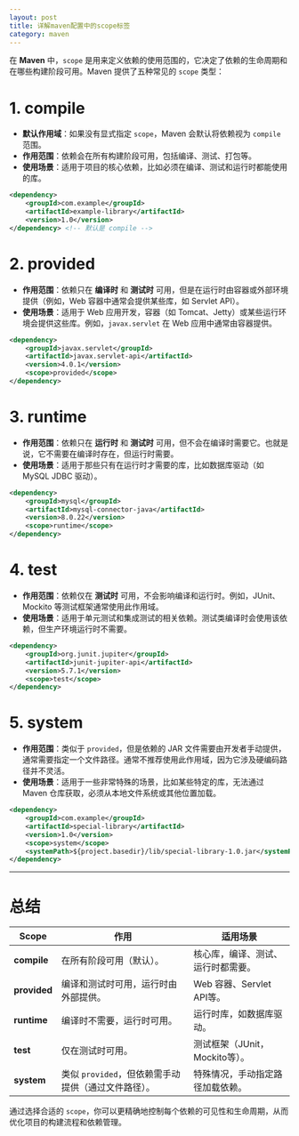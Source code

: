 ```yaml
---
layout: post
title: 详解maven配置中的scope标签
category: maven
---
```


在 **Maven** 中，`scope` 是用来定义依赖的使用范围的，它决定了依赖的生命周期和在哪些构建阶段可用。Maven 提供了五种常见的 `scope` 类型：

# 1. **compile**
- **默认作用域**：如果没有显式指定 `scope`，Maven 会默认将依赖视为 `compile` 范围。
- **作用范围**：依赖会在所有构建阶段可用，包括编译、测试、打包等。
- **使用场景**：适用于项目的核心依赖，比如必须在编译、测试和运行时都能使用的库。

```xml
<dependency>
    <groupId>com.example</groupId>
    <artifactId>example-library</artifactId>
    <version>1.0</version>
</dependency> <!-- 默认是 compile -->
```

# 2. **provided**
- **作用范围**：依赖只在 **编译时** 和 **测试时** 可用，但是在运行时由容器或外部环境提供（例如，Web 容器中通常会提供某些库，如 Servlet API）。
- **使用场景**：适用于 Web 应用开发，容器（如 Tomcat、Jetty）或某些运行环境会提供这些库。例如，`javax.servlet` 在 Web 应用中通常由容器提供。

```xml
<dependency>
    <groupId>javax.servlet</groupId>
    <artifactId>javax.servlet-api</artifactId>
    <version>4.0.1</version>
    <scope>provided</scope>
</dependency>
```

# 3. **runtime**
- **作用范围**：依赖只在 **运行时** 和 **测试时** 可用，但不会在编译时需要它。也就是说，它不需要在编译时存在，但运行时需要。
- **使用场景**：适用于那些只有在运行时才需要的库，比如数据库驱动（如 MySQL JDBC 驱动）。

```xml
<dependency>
    <groupId>mysql</groupId>
    <artifactId>mysql-connector-java</artifactId>
    <version>8.0.22</version>
    <scope>runtime</scope>
</dependency>
```

# 4. **test**
- **作用范围**：依赖仅在 **测试时** 可用，不会影响编译和运行时。例如，JUnit、Mockito 等测试框架通常使用此作用域。
- **使用场景**：适用于单元测试和集成测试的相关依赖。测试类编译时会使用该依赖，但生产环境运行时不需要。

```xml
<dependency>
    <groupId>org.junit.jupiter</groupId>
    <artifactId>junit-jupiter-api</artifactId>
    <version>5.7.1</version>
    <scope>test</scope>
</dependency>
```

# 5. **system**
- **作用范围**：类似于 `provided`，但是依赖的 JAR 文件需要由开发者手动提供，通常需要指定一个文件路径。通常不推荐使用此作用域，因为它涉及硬编码路径并不灵活。
- **使用场景**：适用于一些非常特殊的场景，比如某些特定的库，无法通过 Maven 仓库获取，必须从本地文件系统或其他位置加载。

```xml
<dependency>
    <groupId>com.example</groupId>
    <artifactId>special-library</artifactId>
    <version>1.0</version>
    <scope>system</scope>
    <systemPath>${project.basedir}/lib/special-library-1.0.jar</systemPath>
</dependency>
```

---

# 总结

| **Scope**     | **作用**                                               | **适用场景**                    |
|---------------|--------------------------------------------------------|---------------------------------|
| **compile**   | 在所有阶段可用（默认）。                                | 核心库，编译、测试、运行时都需要。 |
| **provided**  | 编译和测试时可用，运行时由外部提供。                    | Web 容器、Servlet API等。        |
| **runtime**   | 编译时不需要，运行时可用。                              | 运行时库，如数据库驱动。        |
| **test**      | 仅在测试时可用。                                       | 测试框架（JUnit，Mockito等）。   |
| **system**    | 类似 `provided`，但依赖需手动提供（通过文件路径）。     | 特殊情况，手动指定路径加载依赖。 |

通过选择合适的 `scope`，你可以更精确地控制每个依赖的可见性和生命周期，从而优化项目的构建流程和依赖管理。